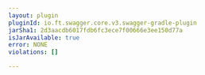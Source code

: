 ```yaml
---
layout: plugin
pluginId: io.ft.swagger.core.v3.swagger-gradle-plugin
jarSha1: 2d3aacdb6017fdb6fc3ece7f00666e3ee150d77a
isJarAvailable: true
error: NONE
violations: []

---
```

